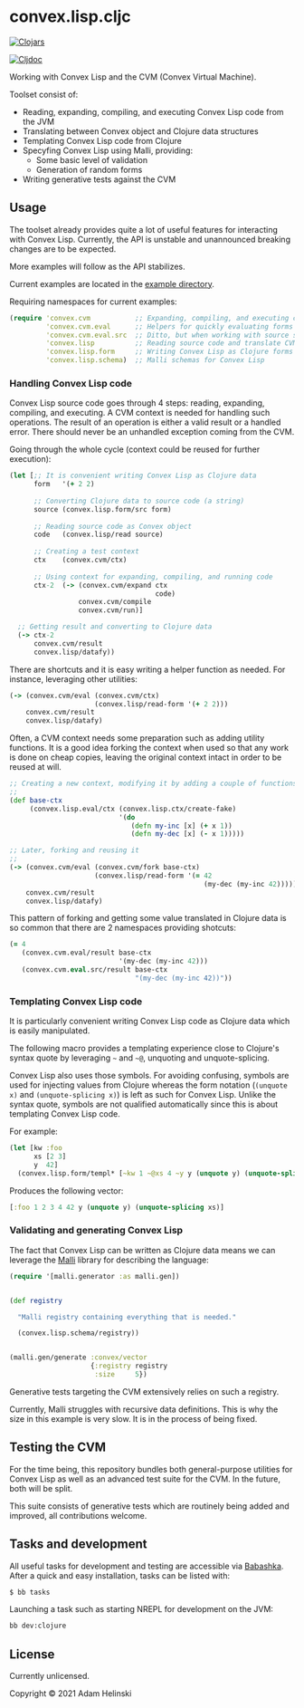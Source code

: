 # convex.lisp.cljc

[![Clojars](https://img.shields.io/clojars/v/helins/convex.lisp.cljc.svg)](https://clojars.org/helins/convex.lisp.cljc)

[![Cljdoc](https://cljdoc.org/badge/helins/convex.lisp.cljc)](https://cljdoc.org/d/helins/convex.lisp.cljc)

Working with Convex Lisp and the CVM (Convex Virtual Machine).

Toolset consist of:

- Reading, expanding, compiling, and executing Convex Lisp code from the JVM
- Translating between Convex object and Clojure data structures
- Templating Convex Lisp code from Clojure
- Specyfing Convex Lisp using Malli, providing:
    - Some basic level of validation
    - Generation of random forms
- Writing generative tests against the CVM


## Usage

The toolset already provides quite a lot of useful features for interacting with Convex Lisp. Currently, the API is unstable and unannounced breaking changes are to be expected.

More examples will follow as the API stabilizes.

Current examples are located in the [example directory](../main/src/example/convex/lisp/example).

Requiring namespaces for current examples:

```clojure
(require 'convex.cvm           ;; Expanding, compiling, and executing code on the CVM
         'convex.cvm.eval      ;; Helpers for quickly evaluating forms (dev + tests)
         'convex.cvm.eval.src  ;; Ditto, but when working with source strings
         'convex.lisp          ;; Reading source code and translate CVM objects to Clojure data
         'convex.lisp.form     ;; Writing Convex Lisp as Clojure forms
         'convex.lisp.schema)  ;; Malli schemas for Convex Lisp
```

### Handling Convex Lisp code

Convex Lisp source code goes through 4 steps: reading, expanding, compiling, and executing. A CVM context is needed for handling such operations. The result of an operation is either a valid result or a handled error. There should never be an unhandled exception coming from the CVM.

Going through the whole cycle (context could be reused for further execution):

```clojure
(let [;; It is convenient writing Convex Lisp as Clojure data
      form   '(+ 2 2)
      
      ;; Converting Clojure data to source code (a string)
      source (convex.lisp.form/src form)
      
      ;; Reading source code as Convex object
      code   (convex.lisp/read source)
      
      ;; Creating a test context
      ctx    (convex.cvm/ctx)
      
      ;; Using context for expanding, compiling, and running code
      ctx-2  (-> (convex.cvm/expand ctx
                                    code)
                 convex.cvm/compile
                 convex.cvm/run)]

  ;; Getting result and converting to Clojure data
  (-> ctx-2
      convex.cvm/result
      convex.lisp/datafy))
```

There are shortcuts and it is easy writing a helper function as needed. For instance, leveraging other utilities:

```clojure
(-> (convex.cvm/eval (convex.cvm/ctx)
                     (convex.lisp/read-form '(+ 2 2)))
    convex.cvm/result
    convex.lisp/datafy)

```

Often, a CVM context needs some preparation such as adding utility functions. It is a good idea forking the context when used so that any work is done on cheap copies, leaving the original context intact in order to be reused at will.

```clojure
;; Creating a new context, modifying it by adding a couple of functions in the environment
;;
(def base-ctx
     (convex.lisp.eval/ctx (convex.lisp.ctx/create-fake)
                           '(do
                              (defn my-inc [x] (+ x 1))
                              (defn my-dec [x] (- x 1)))))

;; Later, forking and reusing it
;;
(-> (convex.cvm/eval (convex.cvm/fork base-ctx)
                     (convex.lisp/read-form '(= 42
                                                (my-dec (my-inc 42)))))
    convex.cvm/result
    convex.lisp/datafy)
```

This pattern of forking and getting some value translated in Clojure data is so common that there are 2 namespaces providing shotcuts:

```clojure
(= 4
   (convex.cvm.eval/result base-ctx
                           '(my-dec (my-inc 42)))
   (convex.cvm.eval.src/result base-ctx
                               "(my-dec (my-inc 42))"))
```


### Templating Convex Lisp code

It is particularly convenient writing Convex Lisp code as Clojure data which is easily manipulated.

The following macro provides a templating experience close to Clojure's syntax quote by leveraging `~` and `~@`, unquoting and unquote-splicing.

Convex Lisp also uses those symbols. For avoiding confusing, symbols are used for injecting values from Clojure whereas the form notation (`(unquote x)` and `(unquote-splicing x)`) is left as such for Convex Lisp. Unlike the syntax quote, symbols are not qualified automatically since this is about templating Convex Lisp code.

For example:

```clojure
(let [kw :foo
      xs [2 3]
      y  42]
  (convex.lisp.form/templ* [~kw 1 ~@xs 4 ~y y (unquote y) (unquote-splicing xs)]))
```

Produces the following vector:

```clojure
[:foo 1 2 3 4 42 y (unquote y) (unquote-splicing xs)]
```


### Validating and generating Convex Lisp

The fact that Convex Lisp can be written as Clojure data means we can leverage the [Malli](https://github.com/metosin/malli) library for describing the language:

```clojure
(require '[malli.generator :as malli.gen])


(def registry

  "Malli registry containing everything that is needed."

  (convex.lisp.schema/registry))


(malli.gen/generate :convex/vector
                    {:registry registry
                     :size     5})
```

Generative tests targeting the CVM extensively relies on such a registry.

Currently, Malli struggles with recursive data definitions. This is why the size in this example is very slow. It is in the process of being fixed.

## Testing the CVM

For the time being, this repository bundles both general-purpose utilities for Convex Lisp
as well as an advanced test suite for the CVM. In the future, both will be split.

This suite consists of generative tests which are routinely being added and improved, all contributions welcome.


## Tasks and development

All useful tasks for development and testing are accessible via [Babashka](https://github.com/babashka/babashka). After a quick and easy installation, tasks can be listed with:

```bash
$ bb tasks
```

Launching a task such as starting NREPL for development on the JVM:

```bash
bb dev:clojure
```


## License

Currently unlicensed.

Copyright © 2021 Adam Helinski
